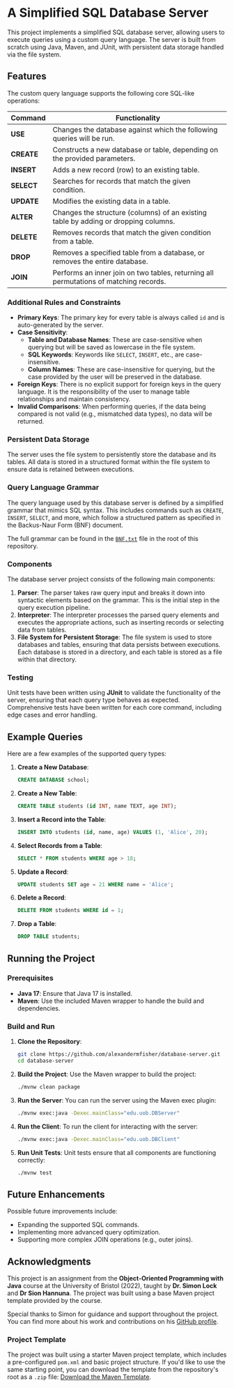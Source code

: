 # A Simplified SQL Database Server

This project implements a simplified SQL database server, allowing users to execute queries using a custom query language. The server is built from scratch using Java, Maven, and JUnit, with persistent data storage handled via the file system.

## Features

The custom query language supports the following core SQL-like operations:

| **Command** | **Functionality** |
|-------------|-------------------|
| **USE**     | Changes the database against which the following queries will be run. |
| **CREATE**  | Constructs a new database or table, depending on the provided parameters. |
| **INSERT**  | Adds a new record (row) to an existing table. |
| **SELECT**  | Searches for records that match the given condition. |
| **UPDATE**  | Modifies the existing data in a table. |
| **ALTER**   | Changes the structure (columns) of an existing table by adding or dropping columns. |
| **DELETE**  | Removes records that match the given condition from a table. |
| **DROP**    | Removes a specified table from a database, or removes the entire database. |
| **JOIN**    | Performs an inner join on two tables, returning all permutations of matching records. |

### Additional Rules and Constraints

- **Primary Keys**: The primary key for every table is always called `id` and is auto-generated by the server.
- **Case Sensitivity**:
  - **Table and Database Names**: These are case-sensitive when querying but will be saved as lowercase in the file system.
  - **SQL Keywords**: Keywords like `SELECT`, `INSERT`, etc., are case-insensitive.
  - **Column Names**: These are case-insensitive for querying, but the case provided by the user will be preserved in the database.
- **Foreign Keys**: There is no explicit support for foreign keys in the query language. It is the responsibility of the user to manage table relationships and maintain consistency.
- **Invalid Comparisons**: When performing queries, if the data being compared is not valid (e.g., mismatched data types), no data will be returned.

### Persistent Data Storage

The server uses the file system to persistently store the database and its tables. All data is stored in a structured format within the file system to ensure data is retained between executions.

### Query Language Grammar

The query language used by this database server is defined by a simplified grammar that mimics SQL syntax. This includes commands such as `CREATE`, `INSERT`, `SELECT`, and more, which follow a structured pattern as specified in the Backus-Naur Form (BNF) document.

The full grammar can be found in the [`BNF.txt`](./BNF.txt) file in the root of this repository.

### Components

The database server project consists of the following main components:

1. **Parser**: The parser takes raw query input and breaks it down into syntactic elements based on the grammar. This is the initial step in the query execution pipeline.
2. **Interpreter**: The interpreter processes the parsed query elements and executes the appropriate actions, such as inserting records or selecting data from tables.
3. **File System for Persistent Storage**: The file system is used to store databases and tables, ensuring that data persists between executions. Each database is stored in a directory, and each table is stored as a file within that directory.

### Testing

Unit tests have been written using **JUnit** to validate the functionality of the server, ensuring that each query type behaves as expected. Comprehensive tests have been written for each core command, including edge cases and error handling.

## Example Queries

Here are a few examples of the supported query types:

1. **Create a New Database**:
    ```sql
    CREATE DATABASE school;
    ```

2. **Create a New Table**:
    ```sql
    CREATE TABLE students (id INT, name TEXT, age INT);
    ```

3. **Insert a Record into the Table**:
    ```sql
    INSERT INTO students (id, name, age) VALUES (1, 'Alice', 20);
    ```

4. **Select Records from a Table**:
    ```sql
    SELECT * FROM students WHERE age > 18;
    ```

5. **Update a Record**:
    ```sql
    UPDATE students SET age = 21 WHERE name = 'Alice';
    ```

6. **Delete a Record**:
    ```sql
    DELETE FROM students WHERE id = 1;
    ```

7. **Drop a Table**:
    ```sql
    DROP TABLE students;
    ```

## Running the Project

### Prerequisites

- **Java 17**: Ensure that Java 17 is installed.
- **Maven**: Use the included Maven wrapper to handle the build and dependencies.

### Build and Run

1. **Clone the Repository**:
    ```bash
    git clone https://github.com/alexandermfisher/database-server.git
    cd database-server
    ```

2. **Build the Project**:
    Use the Maven wrapper to build the project:
    ```bash
    ./mvnw clean package
    ```

3. **Run the Server**:
    You can run the server using the Maven exec plugin:
    ```bash
    ./mvnw exec:java -Dexec.mainClass="edu.uob.DBServer"
    ```

4. **Run the Client**:
    To run the client for interacting with the server:
    ```bash
    ./mvnw exec:java -Dexec.mainClass="edu.uob.DBClient"
    ```

5. **Run Unit Tests**:
    Unit tests ensure that all components are functioning correctly:
    ```bash
    ./mvnw test
    ```

## Future Enhancements

Possible future improvements include:
- Expanding the supported SQL commands.
- Implementing more advanced query optimization.
- Supporting more complex JOIN operations (e.g., outer joins).

## Acknowledgments

This project is an assignment from the **Object-Oriented Programming with Java** course at the University of Bristol (2022), taught by **Dr. Simon Lock** and **Dr Sion Hannuna**. The project was built using a base Maven project template provided by the course.

Special thanks to Simon for guidance and support throughout the project. You can find more about his work and contributions on his [GitHub profile](https://github.com/drslock).

### Project Template

The project was built using a starter Maven project template, which includes a pre-configured `pom.xml` and basic project structure. If you'd like to use the same starting point, you can download the template from the repository's root as a `.zip` file: [Download the Maven Template](./maven-template.zip).
